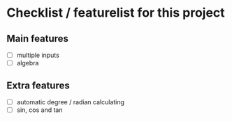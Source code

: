 # Checklist / featurelist for this project

## Main features
- [ ] multiple inputs
- [ ] algebra

## Extra features
- [ ] automatic degree / radian calculating
- [ ] sin, cos and tan
